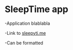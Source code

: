 # SleepTime app

-Application blablabla

-Link to [sleepyti.me](https://sleepyti.me/)

-Can be formatted